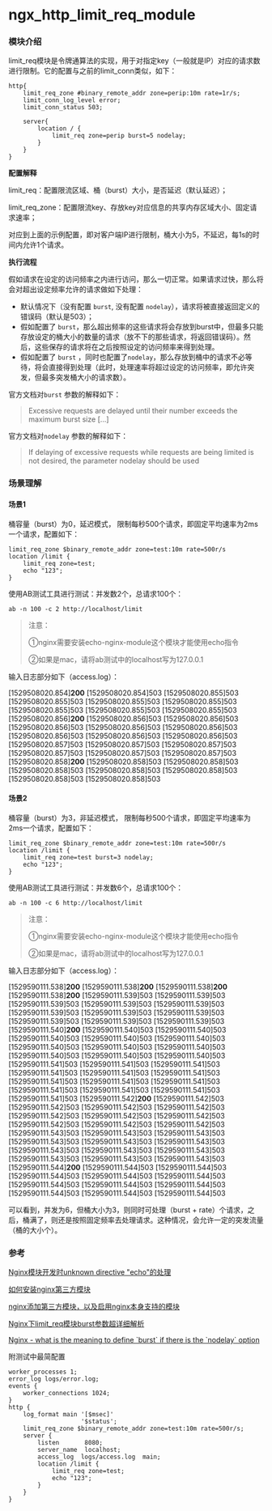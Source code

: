 # ngx\_http\_limit\_req\_module

### 模块介绍

limit\_req模块是令牌通算法的实现，用于对指定key（一般就是IP）对应的请求数进行限制。它的配置与之前的limit\_conn类似，如下：

```text
http{
    limit_req_zone #binary_remote_addr zone=perip:10m rate=1r/s;
    limit_conn_log_level error;
    limit_conn_status 503;
    
    server{
        location / {
            limit_req zone=perip burst=5 nodelay;
        }
    }
}
```

**配置解释**

limit\_req：配置限流区域、桶（burst）大小，是否延迟（默认延迟）；

limit\_req\_zone：配置限流key、存放key对应信息的共享内存区域大小、固定请求速率；

对应到上面的示例配置，即对客户端IP进行限制，桶大小为5，不延迟，每1s的时间内允许1个请求。

**执行流程**

假如请求在设定的访问频率之内进行访问，那么一切正常。如果请求过快，那么将会对超出设定频率允许的请求做如下处理：

* 默认情况下（没有配置 `burst`, 没有配置 `nodelay`），请求将被直接返回定义的错误码（默认是503）；
* 假如配置了 `burst`，那么超出频率的这些请求将会存放到burst中，但最多只能存放设定的桶大小的数量的请求（放不下的那些请求，将返回错误码）。然后，这些保存的请求将在之后按照设定的访问频率来得到处理。
* 假如配置了 `burst` ，同时也配置了`nodelay`，那么存放到桶中的请求不必等待，将会直接得到处理（此时，处理速率将超过设定的访问频率，即允许突发，但最多突发桶大小的请求数）。

官方文档对`burst` 参数的解释如下：

> Excessive requests are delayed until their number exceeds the maximum burst size \[...\]

官方文档对`nodelay` 参数的解释如下：

> If delaying of excessive requests while requests are being limited is not desired, the parameter nodelay should be used

### 场景理解

#### 场景1

桶容量（burst）为0，延迟模式， 限制每秒500个请求，即固定平均速率为2ms一个请求，配置如下：

```text
limit_req_zone $binary_remote_addr zone=test:10m rate=500r/s
location /limit {
    limit_req zone=test;
    echo "123";
}
```

使用AB测试工具进行测试：并发数2个，总请求100个：

```text
ab -n 100 -c 2 http://localhost/limit
```

> 注意：
>
> ①nginx需要安装echo-nginx-module这个模块才能使用echo指令
>
> ②如果是mac，请将ab测试中的localhost写为127.0.0.1

输入日志部分如下（access.log）：

\[1529508020.854\]**200** \[1529508020.854\]503 \[1529508020.855\]503 \[1529508020.855\]503 \[1529508020.855\]503 \[1529508020.855\]503 \[1529508020.855\]503 \[1529508020.855\]503 \[1529508020.855\]503 \[1529508020.856\]**200** \[1529508020.856\]503 \[1529508020.856\]503 \[1529508020.856\]503 \[1529508020.856\]503 \[1529508020.856\]503 \[1529508020.856\]503 \[1529508020.856\]503 \[1529508020.856\]503 \[1529508020.857\]503 \[1529508020.857\]503 \[1529508020.857\]503 \[1529508020.857\]503 \[1529508020.857\]503 \[1529508020.857\]503 \[1529508020.858\]**200** \[1529508020.858\]503 \[1529508020.858\]503 \[1529508020.858\]503 \[1529508020.858\]503 \[1529508020.858\]503 \[1529508020.858\]503 \[1529508020.858\]503

#### 场景2

桶容量（burst）为3，非延迟模式， 限制每秒500个请求，即固定平均速率为2ms一个请求，配置如下：

```text
limit_req_zone $binary_remote_addr zone=test:10m rate=500r/s
location /limit {
    limit_req zone=test burst=3 nodelay;
    echo "123";
}
```

使用AB测试工具进行测试：并发数6个，总请求100个：

```text
ab -n 100 -c 6 http://localhost/limit
```

> 注意：
>
> ①nginx需要安装echo-nginx-module这个模块才能使用echo指令
>
> ②如果是mac，请将ab测试中的localhost写为127.0.0.1

输入日志部分如下（access.log）：

\[1529590111.538\]**200** \[1529590111.538\]**200** \[1529590111.538\]**200** \[1529590111.538\]**200** \[1529590111.539\]503 \[1529590111.539\]503 \[1529590111.539\]503 \[1529590111.539\]503 \[1529590111.539\]503 \[1529590111.539\]503 \[1529590111.539\]503 \[1529590111.539\]503 \[1529590111.539\]503 \[1529590111.539\]503 \[1529590111.539\]503 \[1529590111.540\]**200** \[1529590111.540\]503 \[1529590111.540\]503 \[1529590111.540\]503 \[1529590111.540\]503 \[1529590111.540\]503 \[1529590111.540\]503 \[1529590111.540\]503 \[1529590111.540\]503 \[1529590111.540\]503 \[1529590111.540\]503 \[1529590111.540\]503 \[1529590111.541\]503 \[1529590111.541\]503 \[1529590111.541\]503 \[1529590111.541\]503 \[1529590111.541\]503 \[1529590111.541\]503 \[1529590111.541\]503 \[1529590111.541\]503 \[1529590111.541\]503 \[1529590111.541\]503 \[1529590111.541\]503 \[1529590111.541\]503 \[1529590111.541\]503 \[1529590111.542\]**200** \[1529590111.542\]503 \[1529590111.542\]503 \[1529590111.542\]503 \[1529590111.542\]503 \[1529590111.542\]503 \[1529590111.542\]503 \[1529590111.542\]503 \[1529590111.542\]503 \[1529590111.542\]503 \[1529590111.542\]503 \[1529590111.543\]503 \[1529590111.543\]503 \[1529590111.543\]503 \[1529590111.543\]503 \[1529590111.543\]503 \[1529590111.543\]503 \[1529590111.543\]503 \[1529590111.543\]503 \[1529590111.543\]503 \[1529590111.543\]503 \[1529590111.543\]503 \[1529590111.543\]503 \[1529590111.544\]**200** \[1529590111.544\]503 \[1529590111.544\]503 \[1529590111.544\]503 \[1529590111.544\]503 \[1529590111.544\]503 \[1529590111.544\]503 \[1529590111.544\]503 \[1529590111.544\]503 \[1529590111.544\]503 \[1529590111.544\]503 \[1529590111.544\]503

可以看到，并发为6，但桶大小为3，则同时可处理（burst + rate）个请求，之后，桶满了，则还是按照固定频率去处理请求。这种情况，会允许一定的突发流量（桶的大小个）。

### 参考

[Nginx模块开发时unknown directive "echo"的处理](https://www.cnblogs.com/chenzhao/p/3939613.html)

[如何安装nginx第三方模块](http://www.ttlsa.com/nginx/how-to-install-nginx-third-modules/)

[nginx添加第三方模块，以及启用nginx本身支持的模块](https://blog.csdn.net/cxm19881208/article/details/64441890)

[Nginx下limit\_req模块burst参数超详细解析](https://blog.csdn.net/hellow__world/article/details/78658041)

[Nginx - what is the meaning to define \`burst\` if there is the \`nodelay\` option](https://serverfault.com/questions/630157/nginx-what-is-the-meaning-to-define-burst-if-there-is-the-nodelay-option)

附测试中最简配置

```text
worker_processes 1;
error_log logs/error.log;
events { 
    worker_connections 1024; 
}
http { 
    log_format main '[$msec]' 
                    '$status'; 
    limit_req_zone $binary_remote_addr zone=test:10m rate=500r/s;
    server {
        listen       8080;
        server_name  localhost;
        access_log  logs/access.log  main;
        location /limit {
            limit_req zone=test;    
            echo "123";
        }
    }
}
```



